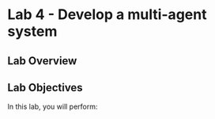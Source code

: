 # Lab 4 - Develop a multi-agent system

## Lab Overview

## Lab Objectives

In this lab, you will perform: